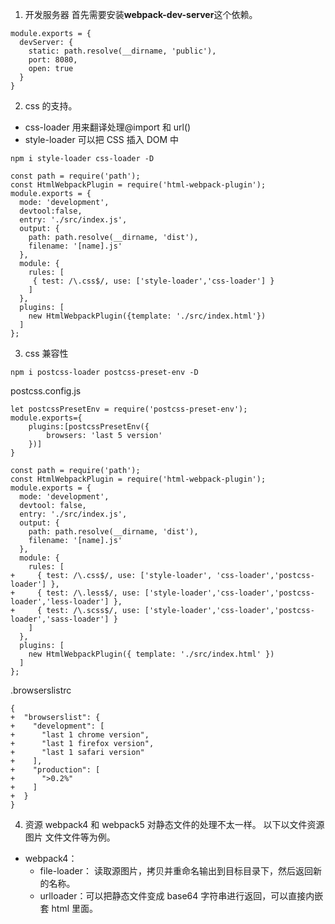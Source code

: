 <!--
 * @Author: Heyafeng
 * @Date: 2022-08-14 20:22:50
 * @LastEditors: Heyafeng
 * @LastEditTime: 2022-08-14 20:54:26
 * @Description: file contens
-->

1. 开发服务器
   首先需要安装**webpack-dev-server**这个依赖。

```
module.exports = {
  devServer: {
    static: path.resolve(__dirname, 'public'),
    port: 8080,
    open: true
  }
}
```

2. css 的支持。

- css-loader 用来翻译处理@import 和 url()
- style-loader 可以把 CSS 插入 DOM 中

```
npm i style-loader css-loader -D
```

```
const path = require('path');
const HtmlWebpackPlugin = require('html-webpack-plugin');
module.exports = {
  mode: 'development',
  devtool:false,
  entry: './src/index.js',
  output: {
    path: path.resolve(__dirname, 'dist'),
    filename: '[name].js'
  },
  module: {
    rules: [
     { test: /\.css$/, use: ['style-loader','css-loader'] }
    ]
  },
  plugins: [
    new HtmlWebpackPlugin({template: './src/index.html'})
  ]
};
```

3. css 兼容性

```
npm i postcss-loader postcss-preset-env -D
```

postcss.config.js

```
let postcssPresetEnv = require('postcss-preset-env');
module.exports={
    plugins:[postcssPresetEnv({
        browsers: 'last 5 version'
    })]
}
```

```
const path = require('path');
const HtmlWebpackPlugin = require('html-webpack-plugin');
module.exports = {
  mode: 'development',
  devtool: false,
  entry: './src/index.js',
  output: {
    path: path.resolve(__dirname, 'dist'),
    filename: '[name].js'
  },
  module: {
    rules: [
+     { test: /\.css$/, use: ['style-loader', 'css-loader','postcss-loader'] },
+     { test: /\.less$/, use: ['style-loader','css-loader','postcss-loader','less-loader'] },
+     { test: /\.scss$/, use: ['style-loader','css-loader','postcss-loader','sass-loader'] }
    ]
  },
  plugins: [
    new HtmlWebpackPlugin({ template: './src/index.html' })
  ]
};
```

.browserslistrc

```
{
+  "browserslist": {
+    "development": [
+      "last 1 chrome version",
+      "last 1 firefox version",
+      "last 1 safari version"
+    ],
+    "production": [
+      ">0.2%"
+    ]
+  }
}
```

4. 资源
   webpack4 和 webpack5 对静态文件的处理不太一样。
   以下以文件资源 图片 文件文件等为例。

- webpack4：
  - file-loader： 读取源图片，拷贝并重命名输出到目标目录下，然后返回新的名称。
  - urlloader：可以把静态文件变成 base64 字符串进行返回，可以直接内嵌套 html 里面。
